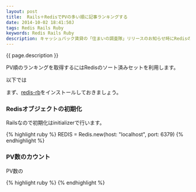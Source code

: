 ```yaml
---
layout: post
title:  Rails＋RedisでPVの多い順に記事ランキングする
date: 2014-10-02 18:41:50J
tags: Redis Rails Ruby
keywords: Redis Rails Ruby
description: キャッシュバック賃貸の「住まいの調査隊」リリースのお知らせ時にRedisの利用事例を簡単にご紹介しましたが、こちらの記事ではその詳細をまとめておきます。
---
```


{{ page.description }}

PV順のランキングを取得するにはRedisのソート済みセットを利用します。

以下では

まず、[redis-rb](https://github.com/redis/redis-rb)をインストールしておきましょう。

### Redisオブジェクトの初期化

Railsなので初期化はinitializerで行います。

{% highlight ruby %}
REDIS = Redis.new(host: "localhost", port: 6379)
{% endhighlight %}

### PV数のカウント

PV数の

{% highlight ruby %}
{% endhighlight %}
